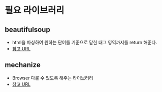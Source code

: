 # 필요 라이브러리
## beautifulsoup
* html을 파싱하여 원하는 단어를 기준으로 닫힌 태그 영역까지를 return 해준다.
* [참고 URL](http://coreapython.hosting.paran.com/etc/beautifulsoup4.html)
 
## mechanize
* Browser 다룰 수 있도록 해주는 라이브러리
* [참고 URL](http://search.cpan.org/~ether/WWW-Mechanize-1.73/lib/WWW/Mechanize.pm)
